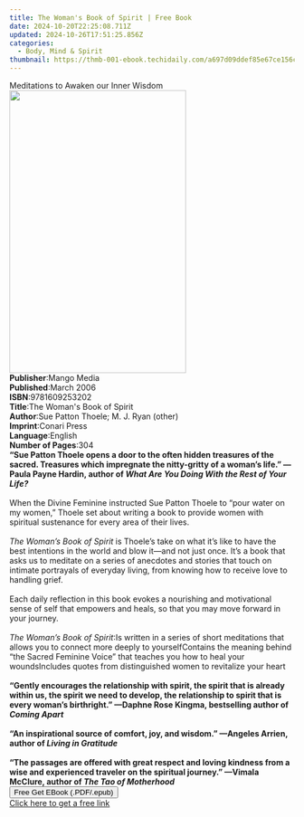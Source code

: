 ```yaml
---
title: The Woman's Book of Spirit | Free Book
date: 2024-10-20T22:25:08.711Z
updated: 2024-10-26T17:51:25.856Z
categories:
  - Body, Mind & Spirit
thumbnail: https://thmb-001-ebook.techidaily.com/a697d09ddef85e67ce156c3a930f4481e0bff593b2a902913f710b47d814b627.jpg
---
```

<main id="book-container">
  <div class="flex flex-col">
    <div class="book-brief flex-1 py-6 px-4 sm:p-6 md:py-10 md:px-8">
      <!-- brief-->
      <div class="book-brief-main">Meditations to Awaken our Inner Wisdom</div>
    </div>
    <div
      class="book-meta-info flex-1 grid gap-4 col-start-1 col-end-3 row-start-1 sm:mb-6 sm:grid-cols-4 lg:gap-6 lg:col-start-2 lg:row-end-6 lg:row-span-6 lg:mb-0"
    >
      <div
        class="book-meta-info-left place-content-center mt-4 p-4 text-sm leading-6 col-start-2 col-span-2 dark:text-slate-400"
      >
        <img
          class="w-full h-500 object-cover rounded-lg sm:h-255 sm:col-span-2 lg:col-span-full"
          src="https://img-001-ebook.techidaily.com/2afb3da0166ec9a132168856cbd122e92a3066e75ff27ba4aeff4b4a92ae4bdd.jpg"
          alt=""
          width="312"
          height="500"
        />
      </div>
      <div
        class="book-meta-info-right mt-2 col-start-1 row-start-2 col-span-3 self-center"
      >
        <!-- meta data  -->
        <div class="flex flex-col px-4 md:px-8">
          <div class="flex-1">
            <strong>Publisher</strong>:<span class="px-2">Mango Media</span>
          </div>
          <div class="flex-1">
            <strong>Published</strong>:<span class="px-2">March 2006</span>
          </div>
          <div class="flex-1">
            <strong>ISBN</strong>:<span class="px-2">9781609253202</span>
          </div>
          <div class="flex-1">
            <strong>Title</strong>:<span class="px-2"
              >The Woman&#39;s Book of Spirit</span
            >
          </div>
          <div class="flex-1">
            <strong>Author</strong>:<span class="px-2"
              >Sue Patton Thoele; M. J. Ryan (other)</span
            >
          </div>
          <div class="flex-1">
            <strong>Imprint</strong>:<span class="px-2">Conari Press</span>
          </div>
          <div class="flex-1">
            <strong>Language</strong>:<span class="px-2">English</span>
          </div>
          <div class="flex-1">
            <strong>Number of Pages</strong>:<span class="px-2">304</span>
          </div>
        </div>
      </div>
    </div>
    <div class="book-description flex-1 py-6 px-4 sm:p-6 md:py-10 md:px-8">
      <div class="book-description-main">
        <div accordion-content="" id="description">
          <b
            >“Sue Patton Thoele opens a door to the often hidden treasures of
            the sacred. Treasures which impregnate the nitty-gritty of a woman’s
            life.” —Paula Payne Hardin, author of
            <i>What Are You Doing With the Rest of Your Life?</i></b
          ><br /><br />When the Divine Feminine instructed Sue Patton Thoele to
          “pour water on my women,” Thoele set about writing a book to provide
          women with spiritual sustenance for every area of their lives.<br /><br /><i
            >The Woman’s Book of Spirit</i
          >
          is Thoele’s take on what it’s like to have the best intentions in the
          world and blow it—and not just once. It’s a book that asks us to
          meditate on a series of anecdotes and stories that touch on intimate
          portrayals of everyday living, from knowing how to receive love to
          handling grief.<br /><br />Each daily reflection in this book evokes a
          nourishing and motivational sense of self that empowers and heals, so
          that you may move forward in your journey.<br /><br /><i
            >The Woman’s Book of Spirit</i
          >:Is written in a series of short meditations that allows you to
          connect more deeply to yourselfContains the meaning behind “the Sacred
          Feminine Voice” that teaches you how to heal your woundsIncludes
          quotes from distinguished women to revitalize your heart<br /><br /><b
            >“Gently encourages the relationship with spirit, the spirit that is
            already within us, the spirit we need to develop, the relationship
            to spirit that is every woman’s birthright.” —Daphne Rose Kingma,
            bestselling author of <i>Coming Apart</i></b
          ><br /><br /><b
            >“An inspirational source of comfort, joy, and wisdom.” —Angeles
            Arrien, author of<i> Living in Gratitude</i></b
          ><br /><br /><b
            >“The passages are offered with great respect and loving kindness
            from a wise and experienced traveler on the spiritual journey.”
            —Vimala McClure, author of <i>The Tao of Motherhood</i></b
          >
        </div>
        <div class="accordion-fader"></div>
      </div>
    </div>
    <div class="book-excerpts flex-1 py-6 px-4 sm:p-6 md:py-10 md:px-8"></div>
    <div
      class="book-about-author flex-1 py-6 px-4 sm:p-6 md:py-10 md:px-8"
    ></div>
    <div class="book-free-get flex-1 py-6 px-4 sm:p-6 md:py-10 md:px-8">
      <button
        id="btn-free-get"
        class="bg-blue-500 hover:bg-blue-700 text-white font-bold py-2 px-4 rounded"
      >
        Free Get EBook (.PDF/.epub)
      </button>
      <div id="countdown-display" class="px-2 text-lg mt-2"></div>
      <a
        id="free-link"
        class="hidden bg-blue-500 hover:bg-blue-700 text-white font-bold py-2 px-4 rounded"
        href="https://www.ebooks.com/en-us/book/210193250/the-woman-s-book-of-spirit/sue-patton-thoele/"
        target="_blank"
        >Click here to get a free link</a
      >
    </div>
    <script>
      let countdownTime = 0;
      let countdownInterval = null;
      document
        .getElementById('btn-free-get')
        .addEventListener('click', startCountdown);
      function startCountdown() {
        countdownTime = new Date().getTime() + 60000 * 3;
        countdownInterval = setInterval(updateCountdown, 1000);
        document.getElementById('btn-free-get').disabled = true;
        document
          .getElementById('btn-free-get')
          .classList.add('bg-gray-500', 'cursor-not-allowed');
      }
      function updateCountdown() {
        let currentTime = new Date().getTime();
        let timeLeft = countdownTime - currentTime;
        let secondsLeft = Math.floor(timeLeft / 1000);
        document.getElementById('countdown-display').innerHTML =
          `Remaining time: ${secondsLeft} seconds.`;
        if (secondsLeft <= 0) {
          clearInterval(countdownInterval);
          document.getElementById('btn-free-get').classList.add('hidden');
          document.getElementById('free-link').classList.remove('hidden');
          document.getElementById('countdown-display').innerHTML = '';
        }
      }
    </script>
  </div>
</main>

<ins class="adsbygoogle"
      style="display:block"
      data-ad-client="ca-pub-7571918770474297"
      data-ad-slot="8358498916"
      data-ad-format="auto"
      data-full-width-responsive="true"></ins>
    